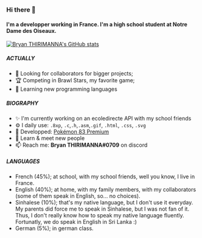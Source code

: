 ### Hi there 👋

#### I'm a developper working in France. I'm a high school student at Notre Dame des Oiseaux.
[![Bryan THIRIMANNA's GitHub stats](https://github-readme-stats.vercel.app/api?username=Bryankaveen&theme=dark&show_icons=true&layout=compact&title_color=75a6fc&icon_color=75a6ff)](https://github.com/anuraghazra/github-readme-stats)

##### ACTUALLY

- 🔎 Looking for collaborators for bigger projects;
- 🏆 Competing in Brawl Stars, my favorite game;
- 🤖 Learning new programming languages

##### BIOGRAPHY

- ✨ I'm currently working on an ecoledirecte API with my school friends
- ⚙️ I daily use: `.8xp`, `.c`,`.h`,`.asm`,`.gif`, `.html`, `.css`, `.svg`
- 💅 Developped: [Pokémon 83 Premium](https://square-programming.github.io/Pokemon-83-Premium)
- 🌱 Learn & meet new people
- 📫 Reach me: **Bryan THIRIMANNA#0709** on discord

##### LANGUAGES
- French (45%); at school, with my school friends, well you know, I live in France.
- English (40%); at home, with my family members, with my collaborators (some of them speak in English, so... no choices).
- Sinhalese (10%); that's my native language, but I don't use it everyday. My parents did force me to speak in Sinhalese, but I was not fan of it. Thus, I don't really know how to speak my native language fluently. Fortunatly, we do speak in English in Sri Lanka :)
- German (5%); in german class.

